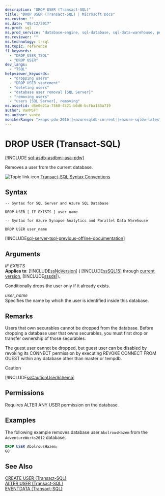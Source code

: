 ```yaml
---
description: "DROP USER (Transact-SQL)"
title: "DROP USER (Transact-SQL) | Microsoft Docs"
ms.custom: ""
ms.date: "05/12/2017"
ms.prod: sql
ms.prod_service: "database-engine, sql-database, sql-data-warehouse, pdw"
ms.reviewer: ""
ms.technology: t-sql
ms.topic: reference
f1_keywords: 
  - "DROP_USER_TSQL"
  - "DROP USER"
dev_langs: 
  - "TSQL"
helpviewer_keywords: 
  - "dropping users"
  - "DROP USER statement"
  - "deleting users"
  - "database user removal [SQL Server]"
  - "removing users"
  - "users [SQL Server], removing"
ms.assetid: d6e0e21a-7568-4321-b6d6-bcfba183a719
author: VanMSFT
ms.author: vanto
monikerRange: ">=aps-pdw-2016||=azuresqldb-current||=azure-sqldw-latest||>=sql-server-2016||>=sql-server-linux-2017||=azuresqldb-mi-current"
---
```

# DROP USER (Transact-SQL)
[!INCLUDE [sql-asdb-asdbmi-asa-pdw](../../includes/applies-to-version/sql-asdb-asdbmi-asa-pdw.md)]

  Removes a user from the current database.  
  
 ![Topic link icon](../../database-engine/configure-windows/media/topic-link.gif "Topic link icon") [Transact-SQL Syntax Conventions](../../t-sql/language-elements/transact-sql-syntax-conventions-transact-sql.md)  
  
## Syntax  
  
```syntaxsql  
-- Syntax for SQL Server and Azure SQL Database  
  
DROP USER [ IF EXISTS ] user_name  
```  
  
```syntaxsql  
-- Syntax for Azure Synapse Analytics and Parallel Data Warehouse  
  
DROP USER user_name  
```  
[!INCLUDE[sql-server-tsql-previous-offline-documentation](../../includes/sql-server-tsql-previous-offline-documentation.md)]

## Arguments
 *IF EXISTS*  
 **Applies to**: [!INCLUDE[ssNoVersion](../../includes/ssnoversion-md.md)] ( [!INCLUDE[ssSQL15](../../includes/sssql16-md.md)] through [current version](/troubleshoot/sql/general/determine-version-edition-update-level), [!INCLUDE[sssds](../../includes/sssds-md.md)]).  
  
 Conditionally drops the user only if it already exists.  
  
 *user_name*  
 Specifies the name by which the user is identified inside this database.  
  
## Remarks  
 Users that own securables cannot be dropped from the database. Before dropping a database user that owns securables, you must first drop or transfer ownership of those securables.  
  
 The guest user cannot be dropped, but guest user can be disabled by revoking its CONNECT permission by executing REVOKE CONNECT FROM GUEST within any database other than master or tempdb.  
  
> [!CAUTION]  
>  [!INCLUDE[ssCautionUserSchema](../../includes/sscautionuserschema-md.md)]  
  
## Permissions  
 Requires ALTER ANY USER permission on the database.  
  
## Examples  
 The following example removes database user `AbolrousHazem` from the `AdventureWorks2012` database.  
  
```sql  
DROP USER AbolrousHazem;  
GO  
```  
  
## See Also  
 [CREATE USER &#40;Transact-SQL&#41;](../../t-sql/statements/create-user-transact-sql.md)   
 [ALTER USER &#40;Transact-SQL&#41;](../../t-sql/statements/alter-user-transact-sql.md)   
 [EVENTDATA &#40;Transact-SQL&#41;](../../t-sql/functions/eventdata-transact-sql.md)